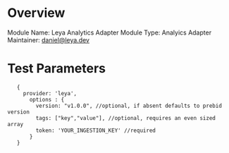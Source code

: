 # Overview

Module Name: Leya Analytics Adapter
Module Type: Analyics Adapter
Maintainer: daniel@leya.dev

# Test Parameters
```
   {
     provider: 'leya',
       options : {
         version: "v1.0.0", //optional, if absent defaults to prebid version   
         tags: ["key","value"], //optional, requires an even sized array
         token: 'YOUR_INGESTION_KEY' //required  
       }
   }
```
